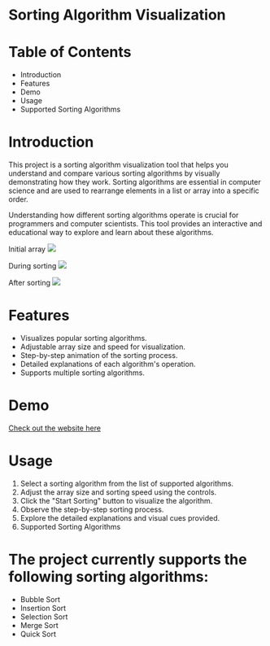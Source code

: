 # Sorting Algorithm Visualization

# Table of Contents
- Introduction
- Features
- Demo
- Usage
- Supported Sorting Algorithms
  
# Introduction

This project is a sorting algorithm visualization tool that helps you understand and compare various sorting algorithms by visually demonstrating how they work. Sorting algorithms are essential in computer science and are used to rearrange elements in a list or array into a specific order.

Understanding how different sorting algorithms operate is crucial for programmers and computer scientists. This tool provides an interactive and educational way to explore and learn about these algorithms.

Initial array
<img src="img/img1.png"> <br/>

During sorting
<img src="img/img2.png"> <br/>

After sorting
<img src="img/img3.png"> <br/>

# Features
- Visualizes popular sorting algorithms.
- Adjustable array size and speed for visualization.
- Step-by-step animation of the sorting process.
- Detailed explanations of each algorithm's operation.
- Supports multiple sorting algorithms.

# Demo

[Check out the website here](https://priyatamkumar.github.io/Sorting-Visualization/)

# Usage

1. Select a sorting algorithm from the list of supported algorithms.
2. Adjust the array size and sorting speed using the controls.
3. Click the "Start Sorting" button to visualize the algorithm.
4. Observe the step-by-step sorting process.
5. Explore the detailed explanations and visual cues provided.
6. Supported Sorting Algorithms

# The project currently supports the following sorting algorithms:

- Bubble Sort
- Insertion Sort
- Selection Sort
- Merge Sort
- Quick Sort


